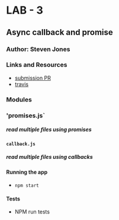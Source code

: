 # LAB - 3

## Async callback and promise

### Author: Steven Jones

### Links and Resources
* [submission PR]()
* [travis]()


### Modules

### 'promises.js`
##### read multiple files using promises

#### `callback.js`
##### read multiple files using callbacks


#### Running the app
* `npm start`
  
#### Tests
* NPM run tests